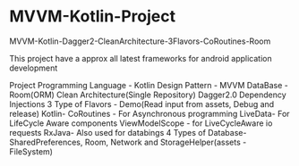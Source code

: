 # MVVM-Kotlin-Project
MVVM-Kotlin-Dagger2-CleanArchitecture-3Flavors-CoRoutines-Room

This project have a approx all latest frameworks for android application development

Project Programming Language - Kotlin
Design Pattern - MVVM
DataBase - Room(ORM)
Clean Architecture(Single Repository)
Dagger2.0 Dependency Injections
3 Type of Flavors - Demo(Read input from assets, Debug and release)
Kotlin- CoRoutines - For Asynchronous programming
LiveData- For LifeCycle Aware components
ViewModelScope - for LiveCycleAware io requests
RxJava-  Also used for databings
4 Types of Database-  SharedPreferences, Room, Network and StorageHelper(assets - FileSystem)
